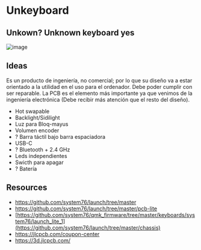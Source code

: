 # Unkeyboard
Unkown? Unknown keyboard yes
---
![image](https://github.com/luarpy/Unkeyboard/assets/86653113/b68d5ec2-841c-4247-be38-290eb7484210)

## Ideas
Es un producto de ingeniería, no comercial; por lo que su diseño va a estar orientado a la utilidad en el uso para el ordenador. Debe poder cumplir con ser reparable.
La PCB es el elemento más importante ya que venimos de la ingeniería electrónica (Debe recibir más atención que el resto del diseño).
- Hot swapable
- Backlight/Sidilight
- Luz para Bloq-mayus
- Volumen encoder
- ? Barra táctil bajo barra espaciadora
- USB-C
- ? Bluetooth + 2.4 GHz
- Leds independientes
- Swicth para apagar
- ? Batería

## Resources
- https://github.com/system76/launch/tree/master
- https://github.com/system76/launch/tree/master/pcb-lite
- [https://github.com/system76/qmk_firmware/tree/master/keyboards/system76/launch_lite_1](https://github.com/system76/launch/tree/master/chassis)
- https://jlcpcb.com/coupon-center
- https://3d.jlcpcb.com/
